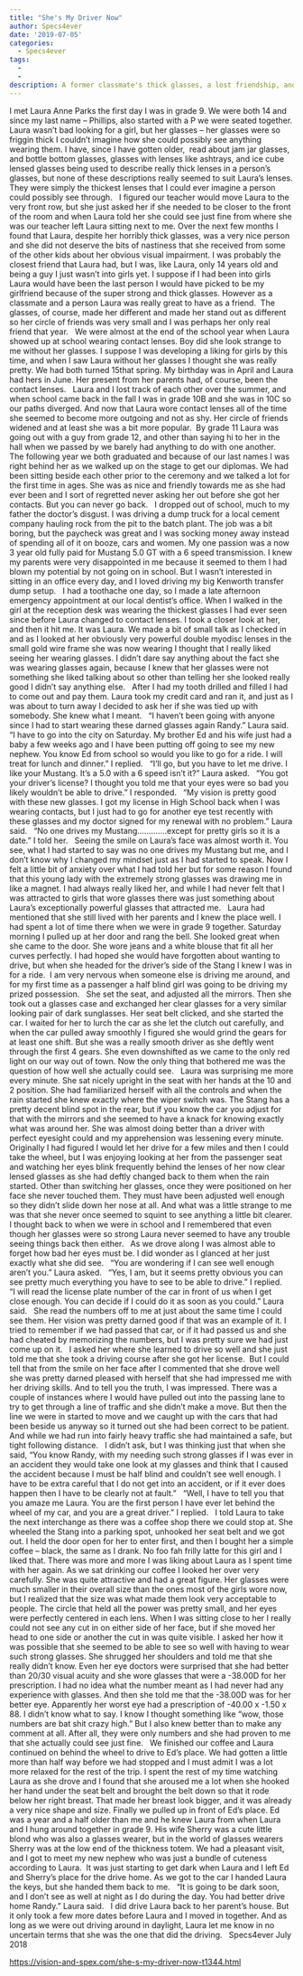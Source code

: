 ```yaml
---
title: "She's My Driver Now"
author: Specs4ever
date: '2019-07-05'
categories:
  - Specs4ever
tags:
  - 
  - 
description: A former classmate's thick glasses, a lost friendship, and an unexpected reunion years later.
---
```

I met Laura Anne Parks the first day I was in grade 9. We were both 14 and since my last name – Phillips, also started with a P we were seated together. Laura wasn’t bad looking for a girl, but her glasses – her glasses were so friggin thick I couldn’t imagine how she could possibly see anything wearing them. I have, since I have gotten older,  read about jam jar glasses, and bottle bottom glasses, glasses with lenses like ashtrays, and ice cube lensed glasses being used to describe really thick lenses in a person’s glasses, but none of these descriptions really seemed to suit Laura’s lenses. They were simply the thickest lenses that I could ever imagine a person could possibly see through.
 
I figured our teacher would move Laura to the very front row, but she just asked her if she needed to be closer to the front of the room and when Laura told her she could see just fine from where she was our teacher left Laura sitting next to me. Over the next few months I found that Laura, despite her horribly thick glasses, was a very nice person and she did not deserve the bits of nastiness that she received from some of the other kids about her obvious visual impairment. I was probably the closest friend that Laura had, but I was, like Laura, only 14 years old and being a guy I just wasn’t into girls yet. I suppose if I had been into girls Laura would have been the last person I would have picked to be my girlfriend because of the super strong and thick glasses. However as a classmate and a person Laura was really great to have as a friend.  The glasses, of course, made her different and made her stand out as different so her circle of friends was very small and I was perhaps her only real friend that year.
 
We were almost at the end of the school year when Laura showed up at school wearing contact lenses. Boy did she look strange to me without her glasses. I suppose I was developing a liking for girls by this time, and when I saw Laura without her glasses I thought she was really pretty. We had both turned 15that spring. My birthday was in April and Laura had hers in June. Her present from her parents had, of course, been the contact lenses.
 
Laura and I lost track of each other over the summer, and when school came back in the fall I was in grade 10B and she was in 10C so our paths diverged. And now that Laura wore contact lenses all of the time she seemed to become more outgoing and not as shy. Her circle of friends widened and at least she was a bit more popular.  By grade 11 Laura was going out with a guy from grade 12, and other than saying hi to her in the hall when we passed by we barely had anything to do with one another.
 
The following year we both graduated and because of our last names I was right behind her as we walked up on the stage to get our diplomas. We had been sitting beside each other prior to the ceremony and we talked a lot for the first time in ages. She was as nice and friendly towards me as she had ever been and I sort of regretted never asking her out before she got her contacts. But you can never go back.
 
I dropped out of school, much to my father the doctor’s disgust. I was driving a dump truck for a local cement company hauling rock from the pit to the batch plant. The job was a bit boring, but the paycheck was great and I was socking money away instead of spending all of it on booze, cars and women. My one passion was a now 3 year old fully paid for Mustang 5.0 GT with a 6 speed transmission. I knew my parents were very disappointed in me because it seemed to them I had blown my potential by not going on in school. But I wasn’t interested in sitting in an office every day, and I loved driving my big Kenworth transfer dump setup.
 
I had a toothache one day, so I made a late afternoon emergency appointment at our local dentist’s office. When I walked in the girl at the reception desk was wearing the thickest glasses I had ever seen since before Laura changed to contact lenses. I took a closer look at her, and then it hit me. It was Laura. We made a bit of small talk as I checked in and as I looked at her obviously very powerful double myodisc lenses in the small gold wire frame she was now wearing I thought that I really liked seeing her wearing glasses. I didn’t dare say anything about the fact she was wearing glasses again, because I knew that her glasses were not something she liked talking about so other than telling her she looked really good I didn’t say anything else.
 
After I had my tooth drilled and filled I had to come out and pay them. Laura took my credit card and ran it, and just as I was about to turn away I decided to ask her if she was tied up with somebody. She knew what I meant.
 
“I haven’t been going with anyone since I had to start wearing these darned glasses again Randy.” Laura said.
 
“I have to go into the city on Saturday. My brother Ed and his wife just had a baby a few weeks ago and I have been putting off going to see my new nephew. You know Ed from school so would you like to go for a ride. I will treat for lunch and dinner.” I replied.
 
“I’ll go, but you have to let me drive. I like your Mustang. It’s a 5.0 with a 6 speed isn’t it?” Laura asked.
 
“You got your driver’s license? I thought you told me that your eyes were so bad you likely wouldn’t be able to drive.” I responded.
 
“My vision is pretty good with these new glasses. I got my license in High School back when I was wearing contacts, but I just had to go for another eye test recently with these glasses and my doctor signed for my renewal with no problem.” Laura said.
 
“No one drives my Mustang………….except for pretty girls so it is a date.” I told her.
 
Seeing the smile on Laura’s face was almost worth it. You see, what I had started to say was no one drives my Mustang but me, and I don’t know why I changed my mindset just as I had started to speak. Now I felt a little bit of anxiety over what I had told her but for some reason I found that this young lady with the extremely strong glasses was drawing me in like a magnet. I had always really liked her, and while I had never felt that I was attracted to girls that wore glasses there was just something about Laura’s exceptionally powerful glasses that attracted me.
 
Laura had mentioned that she still lived with her parents and I knew the place well. I had spent a lot of time there when we were in grade 9 together. Saturday morning I pulled up at her door and rang the bell. She looked great when she came to the door. She wore jeans and a white blouse that fit all her curves perfectly. I had hoped she would have forgotten about wanting to drive, but when she headed for the driver’s side of the Stang I knew I was in for a ride.  I am very nervous when someone else is driving me around, and for my first time as a passenger a half blind girl was going to be driving my prized possession.
 
She set the seat, and adjusted all the mirrors. Then she took out a glasses case and exchanged her clear glasses for a very similar looking pair of dark sunglasses. Her seat belt clicked, and she started the car. I waited for her to lurch the car as she let the clutch out carefully, and when the car pulled away smoothly I figured she would grind the gears for at least one shift. But she was a really smooth driver as she deftly went through the first 4 gears. She even downshifted as we came to the only red light on our way out of town. Now the only thing that bothered me was the question of how well she actually could see.
 
Laura was surprising me more every minute. She sat nicely upright in the seat with her hands at the 10 and 2 position. She had familiarized herself with all the controls and when the rain started she knew exactly where the wiper switch was. The Stang has a pretty decent blind spot in the rear, but if you know the car you adjust for that with the mirrors and she seemed to have a knack for knowing exactly what was around her. She was almost doing better than a driver with perfect eyesight could and my apprehension was lessening every minute. Originally I had figured I would let her drive for a few miles and then I could take the wheel, but I was enjoying looking at her from the passenger seat and watching her eyes blink frequently behind the lenses of her now clear lensed glasses as she had deftly changed back to them when the rain started. Other than switching her glasses, once they were positioned on her face she never touched them. They must have been adjusted well enough so they didn’t slide down her nose at all. And what was a little strange to me was that she never once seemed to squint to see anything a little bit clearer. I thought back to when we were in school and I remembered that even though her glasses were so strong Laura never seemed to have any trouble seeing things back then either.
 
As we drove along I was almost able to forget how bad her eyes must be. I did wonder as I glanced at her just exactly what she did see.
 
“You are wondering if I can see well enough aren’t you.” Laura asked.
 
“Yes, I am, but it seems pretty obvious you can see pretty much everything you have to see to be able to drive.” I replied.
 
“I will read the license plate number of the car in front of us when I get close enough. You can decide if I could do it as soon as you could.” Laura said.
 
She read the numbers off to me at just about the same time I could see them. Her vision was pretty darned good if that was an example of it. I tried to remember if we had passed that car, or if it had passed us and she had cheated by memorizing the numbers, but I was pretty sure we had just come up on it.
 
I asked her where she learned to drive so well and she just told me that she took a driving course after she got her license.  But I could tell that from the smile on her face after I commented that she drove well she was pretty darned pleased with herself that she had impressed me with her driving skills. And to tell you the truth, I was impressed. There was a couple of instances where I would have pulled out into the passing lane to try to get through a line of traffic and she didn’t make a move. But then the line we were in started to move and we caught up with the cars that had been beside us anyway so it turned out she had been correct to be patient. And while we had run into fairly heavy traffic she had maintained a safe, but tight following distance.
 
I didn’t ask, but I was thinking just that when she said, “You know Randy, with my needing such strong glasses if I was ever in an accident they would take one look at my glasses and think that I caused the accident because I must be half blind and couldn’t see well enough. I have to be extra careful that I do not get into an accident, or if it ever does happen then I have to be clearly not at fault.”
 
“Well, I have to tell you that you amaze me Laura. You are the first person I have ever let behind the wheel of my car, and you are a great driver.” I replied.
 
I told Laura to take the next interchange as there was a coffee shop there we could stop at. She wheeled the Stang into a parking spot, unhooked her seat belt and we got out. I held the door open for her to enter first, and then I bought her a simple coffee – black, the same as I drank. No foo fah frilly latte for this girl and I liked that. There was more and more I was liking about Laura as I spent time with her again. As we sat drinking our coffee I looked her over very carefully. She was quite attractive and had a great figure. Her glasses were much smaller in their overall size than the ones most of the girls wore now, but I realized that the size was what made them look very acceptable to people. The circle that held all the power was pretty small, and her eyes were perfectly centered in each lens. When I was sitting close to her I really could not see any cut in on either side of her face, but if she moved her head to one side or another the cut in was quite visible. I asked her how it was possible that she seemed to be able to see so well with having to wear such strong glasses. She shrugged her shoulders and told me that she really didn’t know. Even her eye doctors were surprised that she had better than 20/30 visual acuity and she wore glasses that were a -38.00D for her prescription. I had no idea what the number meant as I had never had any experience with glasses. And then she told me that the -38.00D was for her better eye. Apparently her worst eye had a prescription of -40.00 x -1.50 x 88. I didn’t know what to say. I know I thought something like “wow, those numbers are bat shit crazy high.” But I also knew better than to make any comment at all. After all, they were only numbers and she had proven to me that she actually could see just fine. 
 
We finished our coffee and Laura continued on behind the wheel to drive to Ed’s place. We had gotten a little more than half way before we had stopped and I must admit I was a lot more relaxed for the rest of the trip. I spent the rest of my time watching Laura as she drove and I found that she aroused me a lot when she hooked her hand under the seat belt and brought the belt down so that it rode below her right breast. That made her breast look bigger, and it was already a very nice shape and size. Finally we pulled up in front of Ed’s place. Ed was a year and a half older than me and he knew Laura from when Laura and I hung around together in grade 9. His wife Sherry was a cute little blond who was also a glasses wearer, but in the world of glasses wearers Sherry was at the low end of the thickness totem. We had a pleasant visit, and I got to meet my new nephew who was just a bundle of cuteness according to Laura.  It was just starting to get dark when Laura and I left Ed and Sherry’s place for the drive home. As we got to the car I handed Laura the keys, but she handed them back to me.
 
“It is going to be dark soon, and I don’t see as well at night as I do during the day. You had better drive home Randy.” Laura said.
 
I did drive Laura back to her parent’s house. But it only took a few more dates before Laura and I moved in together. And as long as we were out driving around in daylight, Laura let me know in no uncertain terms that she was the one that did the driving. 
 
Specs4ever
July 2018

https://vision-and-spex.com/she-s-my-driver-now-t1344.html